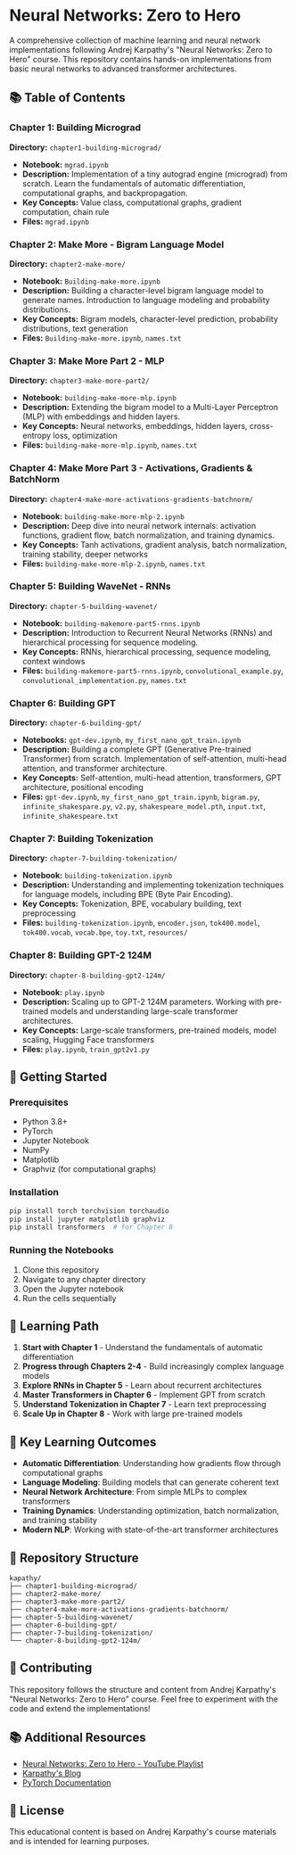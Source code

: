 # Neural Networks: Zero to Hero

A comprehensive collection of machine learning and neural network implementations following Andrej Karpathy's "Neural Networks: Zero to Hero" course. This repository contains hands-on implementations from basic neural networks to advanced transformer architectures.

## 📚 Table of Contents

### Chapter 1: Building Micrograd
**Directory:** `chapter1-building-micrograd/`
- **Notebook:** `mgrad.ipynb`
- **Description:** Implementation of a tiny autograd engine (micrograd) from scratch. Learn the fundamentals of automatic differentiation, computational graphs, and backpropagation.
- **Key Concepts:** Value class, computational graphs, gradient computation, chain rule
- **Files:** `mgrad.ipynb`

### Chapter 2: Make More - Bigram Language Model
**Directory:** `chapter2-make-more/`
- **Notebook:** `Building-make-more.ipynb`
- **Description:** Building a character-level bigram language model to generate names. Introduction to language modeling and probability distributions.
- **Key Concepts:** Bigram models, character-level prediction, probability distributions, text generation
- **Files:** `Building-make-more.ipynb`, `names.txt`

### Chapter 3: Make More Part 2 - MLP
**Directory:** `chapter3-make-more-part2/`
- **Notebook:** `building-make-more-mlp.ipynb`
- **Description:** Extending the bigram model to a Multi-Layer Perceptron (MLP) with embeddings and hidden layers.
- **Key Concepts:** Neural networks, embeddings, hidden layers, cross-entropy loss, optimization
- **Files:** `building-make-more-mlp.ipynb`, `names.txt`

### Chapter 4: Make More Part 3 - Activations, Gradients & BatchNorm
**Directory:** `chapter4-make-more-activations-gradients-batchnorm/`
- **Notebook:** `building-make-more-mlp-2.ipynb`
- **Description:** Deep dive into neural network internals: activation functions, gradient flow, batch normalization, and training dynamics.
- **Key Concepts:** Tanh activations, gradient analysis, batch normalization, training stability, deeper networks
- **Files:** `building-make-more-mlp-2.ipynb`, `names.txt`

### Chapter 5: Building WaveNet - RNNs
**Directory:** `chapter-5-building-wavenet/`
- **Notebook:** `building-makemore-part5-rnns.ipynb`
- **Description:** Introduction to Recurrent Neural Networks (RNNs) and hierarchical processing for sequence modeling.
- **Key Concepts:** RNNs, hierarchical processing, sequence modeling, context windows
- **Files:** `building-makemore-part5-rnns.ipynb`, `convolutional_example.py`, `convolutional_implementation.py`, `names.txt`

### Chapter 6: Building GPT
**Directory:** `chapter-6-building-gpt/`
- **Notebooks:** `gpt-dev.ipynb`, `my_first_nano_gpt_train.ipynb`
- **Description:** Building a complete GPT (Generative Pre-trained Transformer) from scratch. Implementation of self-attention, multi-head attention, and transformer architecture.
- **Key Concepts:** Self-attention, multi-head attention, transformers, GPT architecture, positional encoding
- **Files:** `gpt-dev.ipynb`, `my_first_nano_gpt_train.ipynb`, `bigram.py`, `infinite_shakespare.py`, `v2.py`, `shakespeare_model.pth`, `input.txt`, `infinite_shakespeare.txt`

### Chapter 7: Building Tokenization
**Directory:** `chapter-7-building-tokenization/`
- **Notebook:** `building-tokenization.ipynb`
- **Description:** Understanding and implementing tokenization techniques for language models, including BPE (Byte Pair Encoding).
- **Key Concepts:** Tokenization, BPE, vocabulary building, text preprocessing
- **Files:** `building-tokenization.ipynb`, `encoder.json`, `tok400.model`, `tok400.vocab`, `vocab.bpe`, `toy.txt`, `resources/`

### Chapter 8: Building GPT-2 124M
**Directory:** `chapter-8-building-gpt2-124m/`
- **Notebook:** `play.ipynb`
- **Description:** Scaling up to GPT-2 124M parameters. Working with pre-trained models and understanding large-scale transformer architectures.
- **Key Concepts:** Large-scale transformers, pre-trained models, model scaling, Hugging Face transformers
- **Files:** `play.ipynb`, `train_gpt2v1.py`

## 🚀 Getting Started

### Prerequisites
- Python 3.8+
- PyTorch
- Jupyter Notebook
- NumPy
- Matplotlib
- Graphviz (for computational graphs)

### Installation
```bash
pip install torch torchvision torchaudio
pip install jupyter matplotlib graphviz
pip install transformers  # for Chapter 8
```

### Running the Notebooks
1. Clone this repository
2. Navigate to any chapter directory
3. Open the Jupyter notebook
4. Run the cells sequentially

## 📖 Learning Path

1. **Start with Chapter 1** - Understand the fundamentals of automatic differentiation
2. **Progress through Chapters 2-4** - Build increasingly complex language models
3. **Explore RNNs in Chapter 5** - Learn about recurrent architectures
4. **Master Transformers in Chapter 6** - Implement GPT from scratch
5. **Understand Tokenization in Chapter 7** - Learn text preprocessing
6. **Scale Up in Chapter 8** - Work with large pre-trained models

## 🎯 Key Learning Outcomes

- **Automatic Differentiation**: Understanding how gradients flow through computational graphs
- **Language Modeling**: Building models that can generate coherent text
- **Neural Network Architecture**: From simple MLPs to complex transformers
- **Training Dynamics**: Understanding optimization, batch normalization, and training stability
- **Modern NLP**: Working with state-of-the-art transformer architectures

## 📁 Repository Structure

```
kapathy/
├── chapter1-building-micrograd/
├── chapter2-make-more/
├── chapter3-make-more-part2/
├── chapter4-make-more-activations-gradients-batchnorm/
├── chapter-5-building-wavenet/
├── chapter-6-building-gpt/
├── chapter-7-building-tokenization/
└── chapter-8-building-gpt2-124m/
```

## 🤝 Contributing

This repository follows the structure and content from Andrej Karpathy's "Neural Networks: Zero to Hero" course. Feel free to experiment with the code and extend the implementations!

## 📚 Additional Resources

- [Neural Networks: Zero to Hero - YouTube Playlist](https://youtube.com/playlist?list=PLAqhIrjkxbuWI23v9cThsA9GvCAUhRvKZ&si=SH5UXoaWnx7mwTaW)
- [Karpathy's Blog](https://karpathy.github.io/)
- [PyTorch Documentation](https://pytorch.org/docs/)

## 📄 License

This educational content is based on Andrej Karpathy's course materials and is intended for learning purposes.
